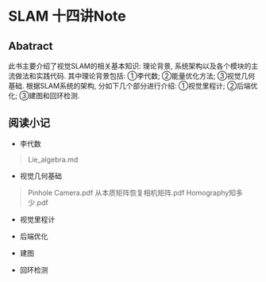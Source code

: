 # SLAM 十四讲Note
## Abatract
此书主要介绍了视觉SLAM的相关基本知识: 理论背景, 系统架构以及各个模块的主流做法和实践代码. 其中理论背景包括: ①李代数; ②能量优化方法; ③视觉几何基础. 根据SLAM系统的架构, 分如下几个部分进行介绍: ①视觉里程计; ②后端优化; ③建图和回环检测. 

## 阅读小记
* 李代数
> Lie_algebra.md

* 视觉几何基础
> Pinhole Camera.pdf
> 从本质矩阵恢复相机矩阵.pdf
> Homography知多少.pdf

* 视觉里程计

* 后端优化

* 建图

* 回环检测
